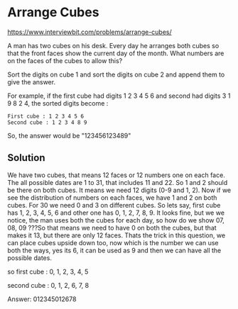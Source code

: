 # Arrange Cubes

https://www.interviewbit.com/problems/arrange-cubes/

A man has two cubes on his desk.
Every day he arranges both cubes so that the front faces show the current day of the month. 
What numbers are on the faces of the cubes to allow this?

Sort the digits on cube 1 and sort the digits on cube 2 and append them to give the answer.

For example, if the first cube had digits 1 2 3 4 5 6 and second had digits 3 1 9 8 2 4, 
the sorted digits become :
```
First cube : 1 2 3 4 5 6
Second cube : 1 2 3 4 8 9
```

So, the answer would be "123456123489"


## Solution

We have two cubes, that means 12 faces or 12 numbers one on each face. The all possible dates are 1 to 31, that includes 11 and 22. So 1 and 2 should be there on both cubes. It means we need 12 digits (0-9 and 1, 2). Now if we see the distribution of numbers on each faces, we have 1 and 2 on both cubes. For 30 we need 0 and 3 on different cubes. So lets say, first cube has 1, 2, 3, 4, 5, 6 and other one has 0, 1, 2, 7, 8, 9. It looks fine, but we we notice, the man uses both the cubes for each day, so how do we show 07, 08, 09 ???So that means we need to have 0 on both the cubes, but that makes it 13, but there are only 12 faces. Thats the trick in this question, we can place cubes upside down too, now which is the number we can use both the ways, yes its 6, it can be used as 9 and then we can have all the possible dates.

so first cube : 0, 1, 2, 3, 4, 5

second cube : 0, 1, 2, 6, 7, 8

Answer: 012345012678
